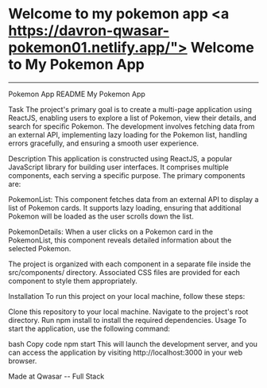 # Welcome to my pokemon app <a https://davron-qwasar-pokemon01.netlify.app/"> Welcome to My Pokemon App </a>

---

Pokemon App README
My Pokemon App

Task
The project's primary goal is to create a multi-page application using ReactJS, enabling users to explore a list of Pokemon, view their details, and search for specific Pokemon. The development involves fetching data from an external API, implementing lazy loading for the Pokemon list, handling errors gracefully, and ensuring a smooth user experience.

Description
This application is constructed using ReactJS, a popular JavaScript library for building user interfaces. It comprises multiple components, each serving a specific purpose. The primary components are:

PokemonList: This component fetches data from an external API to display a list of Pokemon cards. It supports lazy loading, ensuring that additional Pokemon will be loaded as the user scrolls down the list.

PokemonDetails: When a user clicks on a Pokemon card in the PokemonList, this component reveals detailed information about the selected Pokemon.

The project is organized with each component in a separate file inside the src/components/ directory. Associated CSS files are provided for each component to style them appropriately.

Installation
To run this project on your local machine, follow these steps:

Clone this repository to your local machine.
Navigate to the project's root directory.
Run npm install to install the required dependencies.
Usage
To start the application, use the following command:

bash
Copy code
npm start
This will launch the development server, and you can access the application by visiting http://localhost:3000 in your web browser.

Made at Qwasar -- Full Stack
